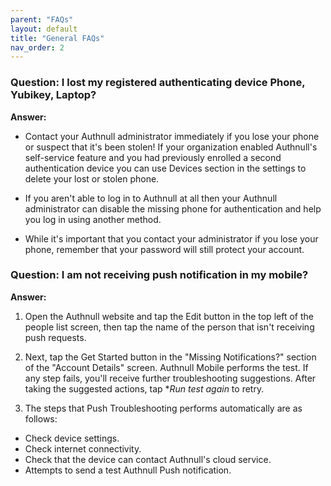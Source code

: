 ```yaml
---
parent: "FAQs"
layout: default
title: "General FAQs"
nav_order: 2
---
```


### **Question: I lost my registered authenticating device Phone, Yubikey, Laptop?**

**Answer:** 

* Contact your Authnull administrator immediately if you lose your phone or suspect that it's been stolen!
If your organization enabled Authnull's self-service feature and you had previously enrolled a second authentication device you can use Devices section in the settings to delete your lost or stolen phone.

* If you aren't able to log in to Authnull at all then your Authnull administrator can disable the missing phone for authentication and help you log in using another method.

* While it's important that you contact your administrator if you lose your phone, remember that your password will still protect your account.

### **Question: I am not receiving push notification in my mobile?**

**Answer:** 

1. Open the Authnull website and tap the Edit button in the top left of the people list screen, then tap the name of the person that isn't receiving push requests.

2. Next, tap the Get Started button in the "Missing Notifications?" section of the "Account Details" screen.
Authnull Mobile performs the test. If any step fails, you'll receive further troubleshooting suggestions. After taking the suggested actions, tap **Run test again* to retry.

3. The steps that Push Troubleshooting performs automatically are as follows:

* Check device settings.
* Check internet connectivity.
* Check that the device can contact Authnull's cloud service.
* Attempts to send a test Authnull Push notification.
